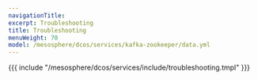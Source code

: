 ```yaml
---
navigationTitle:
excerpt: Troubleshooting
title: Troubleshooting
menuWeight: 70
model: /mesosphere/dcos/services/kafka-zookeeper/data.yml
---
```


{{{ include "/mesosphere/dcos/services/include/troubleshooting.tmpl" }}}
